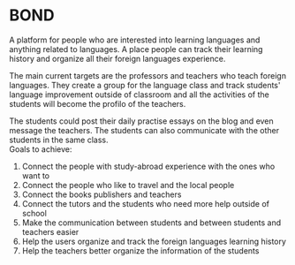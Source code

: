 BOND
==========
A platform for people who are interested into learning languages and anything related to languages. A place people can track their learning history and organize all their foreign languages experience. <br>

The main current targets are the professors and teachers who teach foreign languages. They create a group for the language class and track students' language improvement outside of classroom and all the activities of the students will become the profilo of the teachers. <br>

The students could post their daily practise essays on the blog and even message the teachers. The students can also communicate with the other students in the same class. <br>
Goals to achieve: <br> 
1) Connect the people with study-abroad experience with the ones who want to <br>
2) Connect the people who like to travel and the local people <br>
3) Connect the books publishers and teachers <br>
4) Connect the tutors and the students who need more help outside of school <br>
5) Make the communication between students and between students and teachers easier <br>
6) Help the users organize and track the foreign languages learning history <br>
7) Help the teachers better organize the information of the students <br>


